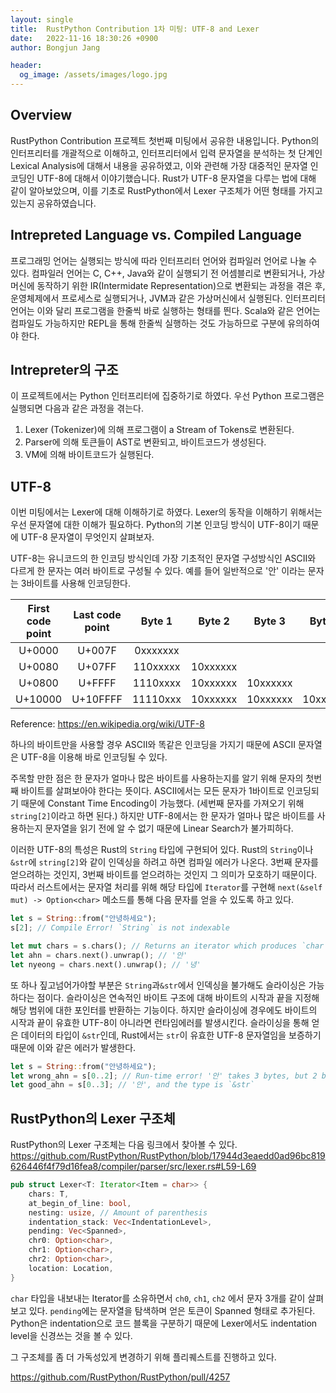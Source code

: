 ```yaml
---
layout: single
title:  RustPython Contribution 1차 미팅: UTF-8 and Lexer
date:   2022-11-16 18:30:26 +0900
author: Bongjun Jang

header:
  og_image: /assets/images/logo.jpg
---
```


## Overview

RustPython Contribution 프로젝트 첫번째 미팅에서 공유한 내용입니다.
Python의 인터프리터를 개괄적으로 이해하고, 인터프리터에서 입력 문자열을 분석하는 첫 단계인
Lexical Analysis에 대해서 내용을 공유하였고, 이와 관련해 가장 대중적인 문자열 인코딩인 UTF-8에 대해서 이야기했습니다.
Rust가 UTF-8 문자열을 다루는 법에 대해 같이 알아보았으며, 이를 기초로 RustPython에서 Lexer 구조체가 어떤 형태를 가지고 있는지 공유하였습니다.

## Intrepreted Language vs. Compiled Language

프로그래밍 언어는 실행되는 방식에 따라 인터프리터 언어와 컴파일러 언어로 나눌 수 있다.
컴파일러 언어는 C, C++, Java와 같이 실행되기 전 어셈블리로 변환되거나, 가상머신에 동작하기 위한 IR(Intermidate Representation)으로 변환되는 과정을 겪은 후,
운영체제에서 프로세스로 실행되거나, JVM과 같은 가상머신에서 실행된다.
인터프리터 언어는 이와 달리 프로그램을 한줄씩 바로 실행하는 형태를 띈다.
Scala와 같은 언어는 컴파일도 가능하지만 REPL을 통해 한줄씩 실행하는 것도 가능하므로 구분에 유의하여야 한다.

## Intrepreter의 구조

이 프로젝트에서는 Python 인터프리터에 집중하기로 하였다.
우선 Python 프로그램은 실행되면 다음과 같은 과정을 겪는다.

1. Lexer (Tokenizer)에 의해 프로그램이 a Stream of Tokens로 변환된다.
2. Parser에 의해 토큰들이 AST로 변환되고, 바이트코드가 생성된다.
3. VM에 의해 바이트코드가 실행된다.

## UTF-8

이번 미팅에서는 Lexer에 대해 이해하기로 하였다.
Lexer의 동작을 이해하기 위해서는 우선 문자열에 대한 이해가 필요하다.
Python의 기본 인코딩 방식이 UTF-8이기 때문에 UTF-8 문자열이 무엇인지 살펴보자.

UTF-8는 유니코드의 한 인코딩 방식인데 가장 기초적인 문자열 구성방식인 ASCII와 다르게 한 문자는 여러 바이트로 구성될 수 있다.
예를 들어 일반적으로 '안' 이라는 문자는 3바이트를 사용해 인코딩한다.


| First code point | Last code point |  Byte 1  |  Byte 2  |  Byte 3  |  Byte 4  |
| :--------------: | :-------------: | :------: | :------: | :------: | :------: |
|      U+0000      |     U+007F      | 0xxxxxxx |
|      U+0080      |     U+07FF      | 110xxxxx | 10xxxxxx |
|      U+0800      |     U+FFFF      | 1110xxxx | 10xxxxxx | 10xxxxxx |
|     U+10000      |    U+10FFFF     | 11110xxx | 10xxxxxx | 10xxxxxx | 10xxxxxx |

Reference: https://en.wikipedia.org/wiki/UTF-8

하나의 바이트만을 사용할 경우 ASCII와 똑같은 인코딩을 가지기 때문에 ASCII 문자열은 UTF-8을 이용해 바로 인코딩될 수 있다.

주목할 만한 점은 한 문자가 얼마나 많은 바이트를 사용하는지를 알기 위해 문자의 첫번째 바이트를 살펴보아야 한다는 뜻이다.
ASCII에서는 모든 문자가 1바이트로 인코딩되기 때문에 Constant Time Encoding이 가능했다. (세번째 문자를 가져오기 위해 `string[2]`이라고 하면 된다.)
하지만 UTF-8에서는 한 문자가 얼마나 많은 바이트를 사용하는지 문자열을 읽기 전에 알 수 없기 때문에 Linear Search가 불가피하다.

이러한 UTF-8의 특성은 Rust의 `String` 타입에 구현되어 있다.
Rust의 `String`이나 `&str`에 `string[2]`와 같이 인덱싱을 하려고 하면 컴파일 에러가 나온다.
3번째 문자를 얻으려하는 것인지, 3번째 바이트를 얻으려하는 것인지 그 의미가 모호하기 때문이다.
따라서 러스트에서는 문자열 처리를 위해 해당 타입에 `Iterator`를 구현해 `next(&self mut) -> Option<char>` 메소드를 통해 다음 문자를 얻을 수 있도록 하고 있다.

```rust
let s = String::from("안녕하세요");
s[2]; // Compile Error! `String` is not indexable

let mut chars = s.chars(); // Returns an iterator which produces `char` every `next()` calls
let ahn = chars.next().unwrap(); // '안'
let nyeong = chars.next().unwrap(); // '녕'
```

또 하나 짚고넘어가야할 부분은 `String`과`&str`에서 인덱싱을 불가해도 슬라이싱은 가능하다는 점이다.
슬라이싱은 연속적인 바이트 구조에 대해 바이트의 시작과 끝을 지정해 해당 범위에 대한 포인터를 반환하는 기능이다.
하지만 슬라이싱에 경우에도 바이트의 시작과 끝이 유효한 UTF-8이 아니라면 런타임에러를 발생시킨다.
슬라이싱을 통해 얻은 데이터의 타입이 `&str`인데, Rust에서는 `str`이 유효한 UTF-8 문자열임을 보증하기 때문에 이와 같은 에러가 발생한다.

```rust
let s = String::from("안녕하세요");
let wrong_ahn = s[0..2]; // Run-time error! '안' takes 3 bytes, but 2 bytes specified in the slice
let good_ahn = s[0..3]; // '안', and the type is `&str`
```


## RustPython의 Lexer 구조체

RustPython의 Lexer 구조체는 다음 링크에서 찾아볼 수 있다.
https://github.com/RustPython/RustPython/blob/17944d3eaedd0ad96bc819626446f4f79d16fea8/compiler/parser/src/lexer.rs#L59-L69

``` rust
pub struct Lexer<T: Iterator<Item = char>> {
    chars: T,
    at_begin_of_line: bool,
    nesting: usize, // Amount of parenthesis
    indentation_stack: Vec<IndentationLevel>,
    pending: Vec<Spanned>,
    chr0: Option<char>,
    chr1: Option<char>,
    chr2: Option<char>,
    location: Location,
}
```

`char` 타입을 내보내는 Iterator를 소유하면서 `ch0`, `ch1`, `ch2` 에서 문자 3개를 같이 살펴보고 있다.
`pending`에는 문자열을 탐색하며 얻은 토큰이 Spanned 형태로 추가된다.
Python은 indentation으로 코드 블록을 구분하기 때문에 Lexer에서도 indentation level을 신경쓰는 것을 볼 수 있다.

그 구조체를 좀 더 가독성있게 변경하기 위해 플리퀘스트를 진행하고 있다.

https://github.com/RustPython/RustPython/pull/4257
